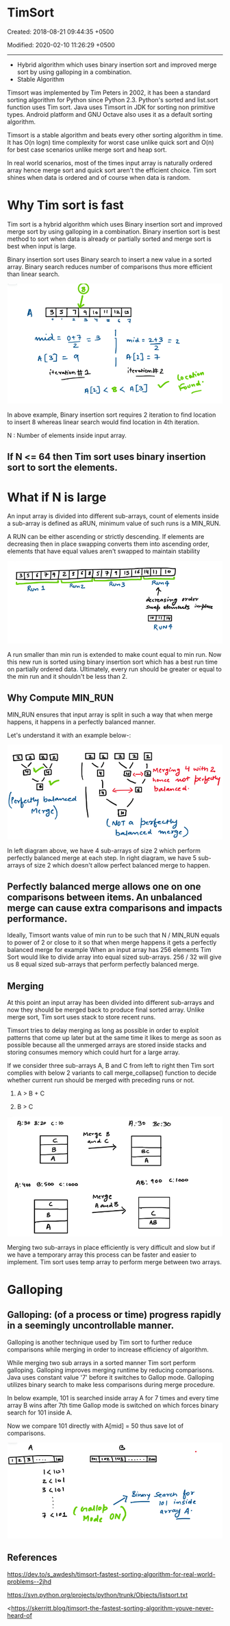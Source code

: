 # TimSort

Created: 2018-08-21 09:44:35 +0500

Modified: 2020-02-10 11:26:29 +0500

---
-   Hybrid algorithm which uses binary insertion sort and improved merge sort by using galloping in a combination.
-   Stable Algorithm

Timsort was implemented by Tim Peters in 2002, it has been a standard sorting algorithm for Python since Python 2.3. Python's sorted and list.sort function uses Tim sort. Java uses Timsort in JDK for sorting non primitive types. Android platform and GNU Octave also uses it as a default sorting algorithm.

Timsort is a stable algorithm and beats every other sorting algorithm in time. It has O(n logn) time complexity for worst case unlike quick sort and O(n) for best case scenarios unlike merge sort and heap sort.

In real world scenarios, most of the times input array is naturally ordered array hence merge sort and quick sort aren't the efficient choice. Tim sort shines when data is ordered and of course when data is random.

# Why Tim sort is fast

Tim sort is a hybrid algorithm which uses Binary insertion sort and improved merge sort by using galloping in a combination. Binary insertion sort is best method to sort when data is already or partially sorted and merge sort is best when input is large.

Binary insertion sort uses Binary search to insert a new value in a sorted array. Binary search reduces number of comparisons thus more efficient than linear search.

![Sort](media/TimSort-image1.png)

In above example, Binary insertion sort requires 2 iteration to find location to insert 8 whereas linear search would find location in 4th iteration.

N : Number of elements inside input array.

## If N <= 64 then Tim sort uses binary insertion sort to sort the elements.

# What if N is large

An input array is divided into different sub-arrays, count of elements inside a sub-array is defined as aRUN, minimum value of such runs is a MIN_RUN.

A RUN can be either ascending or strictly descending. If elements are decreasing then in place swapping converts them into ascending order, elements that have equal values aren't swapped to maintain stability

![RUN](media/TimSort-image2.png)

A run smaller than min run is extended to make count equal to min run. Now this new run is sorted using binary insertion sort which has a best run time on partially ordered data. Ultimately, every run should be greater or equal to the min run and it shouldn't be less than 2.

## Why Compute MIN_RUN

MIN_RUN ensures that input array is split in such a way that when merge happens, it happens in a perfectly balanced manner.

Let's understand it with an example below-:

![Merge](media/TimSort-image3.png)

In left diagram above, we have 4 sub-arrays of size 2 which perform perfectly balanced merge at each step. In right diagram, we have 5 sub-arrays of size 2 which doesn't allow perfect balanced merge to happen.

## Perfectly balanced merge allows one on one comparisons between items. An unbalanced merge can cause extra comparisons and impacts performance.

Ideally, Timsort wants value of min run to be such that N / MIN_RUN equals to power of 2 or close to it so that when merge happens it gets a perfectly balanced merge for example When an input array has 256 elements Tim Sort would like to divide array into equal sized sub-arrays. 256 / 32 will give us 8 equal sized sub-arrays that perform perfectly balanced merge.

## Merging

At this point an input array has been divided into different sub-arrays and now they should be merged back to produce final sorted array. Unlike merge sort, Tim sort uses stack to store recent runs.

Timsort tries to delay merging as long as possible in order to exploit patterns that come up later but at the same time it likes to merge as soon as possible because all the unmerged arrays are stored inside stacks and storing consumes memory which could hurt for a large array.

If we consider three sub-arrays A, B and C from left to right then Tim sort complies with below 2 variants to call merge_collapse() function to decide whether current run should be merged with preceding runs or not.

1.  A > B + C

2.  B > C

![stack](media/TimSort-image4.png)

Merging two sub-arrays in place efficiently is very difficult and slow but if we have a temporary array this process can be faster and easier to implement. Tim sort uses temp array to perform merge between two arrays.

# Galloping

## Galloping: (of a process or time) progress rapidly in a seemingly uncontrollable manner.

Galloping is another technique used by Tim sort to further reduce comparisons while merging in order to increase efficiency of algorithm.

While merging two sub arrays in a sorted manner Tim sort perform galloping. Galloping improves merging runtime by reducing comparisons. Java uses constant value '7' before it switches to Gallop mode. Galloping utilizes binary search to make less comparisons during merge procedure.

In below example, 101 is searched inside array A for 7 times and every time array B wins after 7th time Gallop mode is switched on which forces binary search for 101 inside A.

Now we compare 101 directly with A[mid] = 50 thus save lot of comparisons.

![gallop](media/TimSort-image5.png)

## References

<https://dev.to/s_awdesh/timsort-fastest-sorting-algorithm-for-real-world-problems--2jhd>

<https://svn.python.org/projects/python/trunk/Objects/listsort.txt>

<https://skerritt.blog/timsort-the-fastest-sorting-algorithm-youve-never-heard-of



